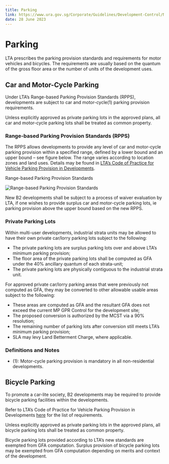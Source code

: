 ```yaml
---
title: Parking
link: https://www.ura.gov.sg/Corporate/Guidelines/Development-Control/Non-Residential/B2/Parking
date: 28 June 2023
---
```


# Parking

LTA prescribes the parking provision standards and requirements for motor vehicles and bicycles. The requirements are usually based on the quantum of the gross floor area or the number of units of the development uses.

## Car and Motor-Cycle Parking

Under LTA’s Range-based Parking Provision Standards (RPPS), developments are subject to car and motor-cycle(1) parking provision requirements.

Unless explicitly approved as private parking lots in the approved plans, all car and motor-cycle parking lots shall be treated as common property.

### Range-based Parking Provision Standards (RPPS)

The RPPS allows developments to provide any level of car and motor-cycle parking provision within a specified range, defined by a lower bound and an upper bound – see figure below. The range varies according to location zones and land uses. Details may be found in [LTA’s Code of Practice for Vehicle Parking Provision in Developments](https://www.lta.gov.sg/content/ltagov/en/industry_innovations/industry_matters/development_construction_resources/vehicle_parking/requirements_for_vehicle_parking_proposals.html).

Range-based Parking Provision Standards

![Range-based Parking Provision Standards](https://www.ura.gov.sg/-/media/Corporate/Guidelines/Development-control/Industrial/Range_Based_Car_Parking_Standard.jpg?h=100%25&w=100%25)

New B2 developments shall be subject to a process of waiver evaluation by LTA, if one wishes to provide surplus car and motor-cycle parking lots, ie parking provision above the upper bound based on the new RPPS.

### Private Parking Lots

Within multi-user developments, industrial strata units may be allowed to have their own private car/lorry parking lots subject to the following:

- The private parking lots are surplus parking lots over and above LTA’s minimum parking provision;
- The floor area of the private parking lots shall be computed as GFA under the 40% ancillary quantum of each strata-unit;
- The private parking lots are physically contiguous to the industrial strata unit.

For approved private car/lorry parking areas that were previously not computed as GFA, they may be converted to other allowable usable areas subject to the following:

- These areas are computed as GFA and the resultant GFA does not exceed the current MP GPR Control for the development site;
- The proposed conversion is authorized by the MCST via a 90% resolution;
- The remaining number of parking lots after conversion still meets LTA’s minimum parking provision;
- SLA may levy Land Betterment Charge, where applicable.

### Definitions and Notes

- (1): Motor-cycle parking provision is mandatory in all non-residential developments.

## Bicycle Parking

To promote a car-lite society, B2 developments may be required to provide bicycle parking facilities within the developments.

Refer to LTA’s Code of Practice for Vehicle Parking Provision in Developments [here](https://www.lta.gov.sg/content/ltagov/en/industry_innovations/industry_matters/development_construction_resources/vehicle_parking/requirements_for_vehicle_parking_proposals.html) for the list of requirements.

Unless explicitly approved as private parking lots in the approved plans, all bicycle parking lots shall be treated as common property.

Bicycle parking lots provided according to LTA’s new standards are exempted from GFA computation. Surplus provision of bicycle parking lots may be exempted from GFA computation depending on merits and context of the development.
